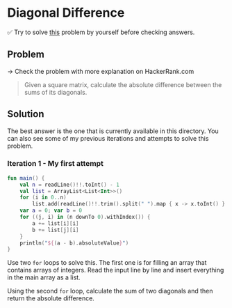 # Diagonal Difference

✅ Try to solve [this](https://www.hackerrank.com/challenges/diagonal-difference/problem) problem by yourself before checking answers.

## Problem

-> Check the problem with more explanation on HackerRank.com

> Given a square matrix, calculate the absolute difference between the sums of its diagonals.

## Solution

The best answer is the one that is currently available in this directory. You can also see some of my previous iterations and attempts to solve this problem.

### Iteration 1 - My first attempt

```kotlin
fun main() {
    val n = readLine()!!.toInt() - 1
    val list = ArrayList<List<Int>>()
    for (i in 0..n)
        list.add(readLine()!!.trim().split(" ").map { x -> x.toInt() }.toList())
    var a = 0; var b = 0
    for ((j, i) in (n downTo 0).withIndex()) {
        a += list[i][i]
        b += list[j][i]
    }
    println("${(a - b).absoluteValue}")
}
```

Use two `for` loops to solve this. The first one is for filling an array that contains arrays of integers. Read the input line by line and insert everything in the main array as a list.

Using the second `for` loop, calculate the sum of two diagonals and then return the absolute difference.
